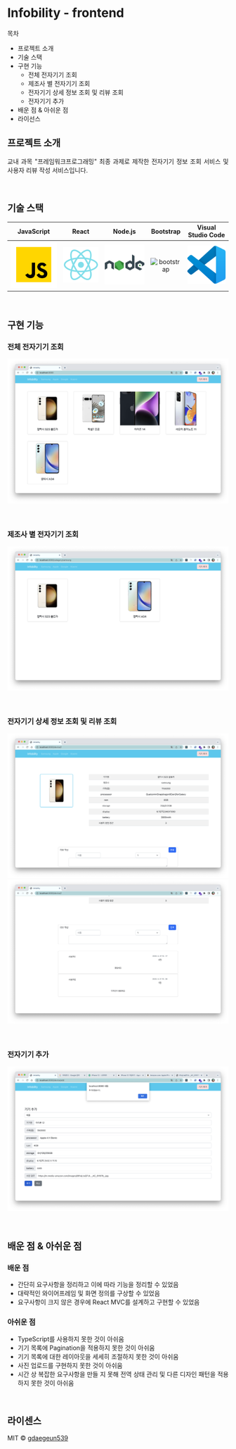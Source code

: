 # Infobility - frontend

목차

- 프로젝트 소개
- 기술 스택
- 구현 기능
  - 전체 전자기기 조회
  - 제조사 별 전자기기 조회
  - 전자기기 상세 정보 조회 및 리뷰 조회
  - 전자기기 추가
- 배운 점 & 아쉬운 점
- 라이선스

## 프로젝트 소개

<p align="justify">
교내 과목 "프레임워크프로그래밍" 최종 과제로 제작한 전자기기 정보 조회 서비스 및 사용자 리뷰 작성 서비스입니다.
</p>

<br>

## 기술 스택

| JavaScript |  React   | Node.js |  Bootstrap   | Visual Studio Code |
| :--------: | :------: | :-----: | :----------: | :----------------: |
|   ![js]    | ![react] | ![node] | ![bootstrap] |     ![vscode]      |

<br/>

## 구현 기능

### 전체 전자기기 조회

![all_view](/readme_assets/all_view.png)

<br/>

### 제조사 별 전자기기 조회

![manufacturer_view](/readme_assets/manufacturer_view.png)

<br/>

### 전자기기 상세 정보 조회 및 리뷰 조회

![desc_review1](/readme_assets/desc_review1.png)
![desc_review2](/readme_assets/desc_review2.png)

<br/>

### 전자기기 추가

![add_dev](/readme_assets/add_dev.png)

<br/>

## 배운 점 & 아쉬운 점

### 배운 점

<p align="justify">

- 간단히 요구사항을 정리하고 이에 따라 기능을 정리할 수 있었음
- 대략적인 와이어프레임 및 화면 정의를 구상할 수 있었음
- 요구사항이 크지 않은 경우에 React MVC를 설계하고 구현할 수 있었음

</p>

### 아쉬운 점

<p align="justify">

- TypeScript를 사용하지 못한 것이 아쉬움
- 기기 목록에 Pagination을 적용하지 못한 것이 아쉬움
- 기기 목록에 대한 레이아웃을 세세히 조절하지 못한 것이 아쉬움
- 사진 업로드를 구현하지 못한 것이 아쉬움
- 시간 상 복잡한 요구사항을 만들 지 못해 전역 상태 관리 및 다른 디자인 패턴을 적용하지 못한 것이 아쉬움

</p>

<br>

## 라이센스

MIT &copy; [gdaegeun539](mailto:gdaegeun539@gmail.com)

<!-- Stack Icon References -->

[js]: /readme_assets/javascript.svg
[react]: /readme_assets/react.svg
[node]: /readme_assets/node.svg
[bootstrap]: https://getbootstrap.com/docs/5.3/assets/brand/bootstrap-logo.svg
[vscode]: /readme_assets/vscode.svg
